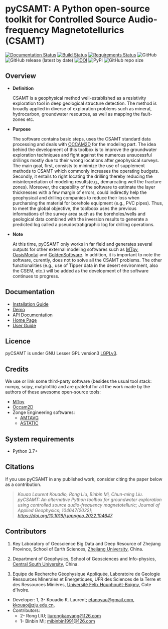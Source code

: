 # pyCSAMT: A Python open-source toolkit for Controlled Source Audio-frequency Magnetotellurics (CSAMT)

[![Documentation Status](https://readthedocs.org/projects/pycsamt/badge/?version=latest)](https://pycsamt.readthedocs.io/en/latest/?badge=latest) [![Build Status](https://travis-ci.com/WEgeophysics/pyCSAMT.svg?branch=master)](https://travis-ci.com/WEgeophysics/pyCSAMT) [![Requirements Status](https://requires.io/github/WEgeophysics/pyCSAMT/requirements.svg?branch=master)](https://requires.io/github/WEgeophysics/pyCSAMT/requirements/?branch=master)
  ![GitHub](https://img.shields.io/github/license/WEgeophysics/pyCSAMT?color=blue&logo=GNU&logoColor=red) ![GitHub release (latest by date)](https://img.shields.io/github/v/release/WEgeophysics/pyCSAMT?color=orange) [![DOI](https://zenodo.org/badge/DOI/10.5281/zenodo.5533467.svg)](https://doi.org/10.5281/zenodo.5533467)
  ![PyPI](https://img.shields.io/pypi/v/pycsamt?color=blue&label=pypi%20package%20&logo=pypi&style=flat-square)
  ![GitHub repo size](https://img.shields.io/github/repo-size/WEgeophysics/pycsamt?color=0A4CEE&style=flat-square)

## Overview 

* **Definition**

    CSAMT is a geophysical method well-established  as a resistivity exploration 
    tool in deep geological structure detection. The method is broadly applied in  diverse of exploration problems such as mineral, hydrocarbon,  groundwater resources, 
    as well as mapping the fault-zones etc. 

* **Purpose**

    The software contains basic steps, uses the CSAMT standard data processing and deals with [OCCAM2D](https://marineemlab.ucsd.edu/Projects/Occam/index.html) for the modeling part.
    The idea behind the development of this toolbox is to improve the groundwater exploration techniques and fight against the numerous unsucessful drillings mostly due to their wrong
    locations after geophysical surveys. The main goal, first, consists to minimize the use of supplement methods to CSAMT which commonly increases the operating budgets.
    Secondly, it entails to right locating the drilling thereby reducing the misinterpretation of modeling results(e.g., demarcating well the fracture zones). 
    Moreover, the capability of the software to estimate the layer thicknesses with a few margin of errors,
    could indirectly help the geophysical and drilling companies to reduce their loss when purcharsing the material for borehole
    equipment (e.g., PVC pipes). Thus, to meet the global objective, the toolboox  uses the previous informations of the survey area such as the boreholes/wells and 
    geological data combined with the inversion results to generate a predicted log called a pseudostratigraphic log for drilling operations.

 * **Note**
 
    At this time, pyCSAMT only works in far field and generates several outputs for other external modeling
     softwares such as  [MTpy](https://github.com/MTgeophysics/mtpy), [OasisMontaj](http://updates.geosoft.com/downloads/files/how-to-guides/Oasis_montaj_Gridding.pdf)
    and [GoldenSoftware](https://www.goldensoftware.com/products/surfer). 
    In addition, it is important to note the software, curently, does not to solve all the CSAMT problems. The other functionalities 
    (e.g., use of Tipper data in the desert environment, also the CSEM,  etc.) will be added as
     the development of the software continues to progress.

## Documentation 

* [Installation Guide](https://pycsamt.readthedocs.io/en/latest/installation.html?highlight=installation)
* [Demo](https://pycsamt.readthedocs.io/en/latest/demo.html?highlight=demo) 
* [API Documentation](https://pycsamt.readthedocs.io/en/latest/)
* [Home Page](https://github.com/WEgeophysics/pyCSAMT/wiki)
* [User Guide](https://github.com/WEgeophysics/pyCSAMT/blob/develop/docs/pyCSAMT%20User%20Guide.pdf)

## Licence 

pyCSAMT is under GNU Lesser GPL version3 [LGPLv3](https://github.com/03-Daniel/pyCSAMT/blob/master/LICENSE.md).


## Credits

We use or link some third-party software (besides the usual tool stack: numpy, scipy, matplotlib) and are grateful for all the work made by the authors of these awesome open-source tools:
* [MTpy](https://github.com/MTgeophysics/mtpy.git)
* [Occam2D](https://marineemlab.ucsd.edu/Projects/Occam/index.html)
* Zonge Engineering softwares:
    - [AMTAVG](http://www.zonge.com/legacy/DatPro.html/)
    - [ASTATIC](http://www.zonge.com/legacy/PDF_DatPro/Astatic.pdf)

## System requirements 
* Python 3.7+ 

## Citations 

If you use pyCSAMT in any published work, consider citing the paper below as a contribution.

> *Kouao Laurent Kouadio, Rong Liu, Binbin Mi, Chun-ming Liu. pyCSAMT: An alternative Python toolbox for groundwater 
  exploration using controlled source audio-frequency magnetotelluric; Journal of Applied Geophysics;
  104647(2022); https://doi.org/10.1016/j.jappgeo.2022.104647.*


## Contributors
  
1. Key Laboratory of Geoscience Big Data and Deep Resource of Zhejiang Province, School of Earth Sciences, [Zhejiang University](http://www.zju.edu.cn/english/), China.

2. Department of Geophysics, School of Geosciences and Info-physics, [Central South University](http://www.zju.edu.cn/english/), China.

3. Equipe de Recherche Géophysique Appliquée, Laboratoire de Geologie Ressources Minerales et Energetiques, UFR des Sciences de la Terre et des Ressources Minières, [Université Félix Houphouët-Boigny]( https://www.univ-fhb.edu.ci/index.php/ufr-strm/), Cote d'Ivoire.

* Developer: 1, 3- Kouadio K. Laurent; <etanoyau@gmail.com>, <kkouao@zju.edu.cn>,
* Contributors:
    *  2- Rong LIU; <liurongkaoyang@126.com>
    *  1- Binbin MI; <mibinbin1991@126.com>  
